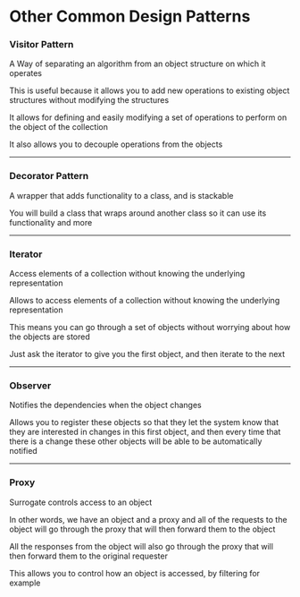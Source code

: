 # Other Common Design Patterns

### Visitor Pattern

A Way of separating an algorithm from an object structure on which it operates

This is useful because it allows you to add new operations to existing object structures without modifying the structures

It allows for defining and easily modifying a set of operations to perform on the object of the collection

It also allows you to decouple operations from the objects

***

### Decorator Pattern

A wrapper that adds functionality to a class, and is stackable

You will build a class that wraps around another class so it can use its functionality and more

***

### Iterator

Access elements of a collection without knowing the underlying representation

Allows to access elements of a collection without knowing the underlying representation

This means you can go through a set of objects without worrying about how the objects are stored

Just ask the iterator to give you the first object, and then iterate to the next

***

### Observer

Notifies the dependencies when the object changes

Allows you to register these objects so that they let the system know that they are interested in changes in this first object, and then every time that there is a change these other objects will be able to be automatically notified

***

### Proxy

Surrogate controls access to an object

In other words, we have an object and a proxy and all of the requests to the object will go through the proxy that will then forward them to the object

All the responses from the object will also go through the proxy that will then forward them to the original requester

This allows you to control how an object is accessed, by filtering for example
